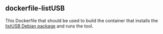 ## dockerfile-listUSB
This Dockerfile that should be used to build the container that installs the [listUSB Debian package](https://github.com/iago-lima/listUSB-package) and runs the tool.
